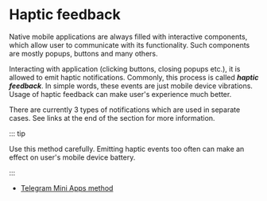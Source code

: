 # Haptic feedback

Native mobile applications are always filled with interactive components, which allow user to
communicate with its functionality. Such components are mostly popups, buttons and many others.

Interacting with application (clicking buttons, closing popups etc.), it is allowed to emit haptic
notifications. Commonly, this process is called **_haptic feedback_**. In simple words, these events
are just mobile device vibrations. Usage of haptic feedback can make user's experience much better.

There are currently 3 types of notifications which are used in separate cases. See links at the end
of the section for more information.

::: tip

Use this method carefully. Emitting haptic events too often can make an effect
on user's mobile device battery.

:::

- [Telegram Mini Apps method](../apps-communication/methods#web-app-trigger-haptic-feedback)